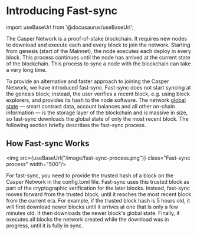 # Introducing Fast-sync

import useBaseUrl from '@docusaurus/useBaseUrl';

The Casper Network is a proof-of-stake blockchain. It requires new nodes to download and execute each and every block to join the network. Starting from genesis (start of the Mainnet), the node executes each deploy in every block. This process continues until the node has arrived at the current state of the blockchain. This process to sync a node with the blockchain can take a very long time.

To provide an alternative and faster approach to joining the Casper Network, we have introduced fast‑sync. Fast-sync does not start syncing at the genesis block; instead, the user verifies a recent block, e.g. using block explorers, and provides its hash to the node software. The network [global state](../design/global-state.md) — smart contract data, account balances and all other on-chain information — is the storage layer of the blockchain and is massive in size, so fast-sync downloads the global state of only the most recent block. The following section briefly describes the fast-sync process.

## How Fast-sync Works

<img src={useBaseUrl("/image/fast-sync-process.png")} class="Fast-sync process" width="500"/>

For fast-sync, you need to provide the trusted hash of a block on the Casper Network in the config.toml file. Fast-sync uses this trusted block as part of the cryptographic verification for the later blocks. Instead, fast-sync moves forward from the trusted block, until it reaches the most recent block from the current era. For example, if the trusted block hash is 5 hours old, it will first download newer blocks until it arrives at one that is only a few minutes old. It then downloads the newer block's global state. Finally, it executes all blocks the network created while the download was in progress, until it is fully in sync.

